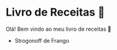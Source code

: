 # Livro de Receitas :cake:

Olá! Bem vindo ao meu livro de receitas :wave:

- Strogonoff de Frango

